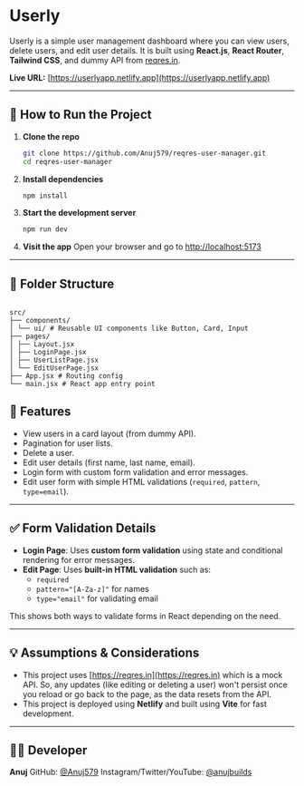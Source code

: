 # Userly

Userly is a simple user management dashboard where you can view users, delete users, and edit user details. It is built using **React.js**, **React Router**, **Tailwind CSS**, and dummy API from [reqres.in](https://reqres.in).

**Live URL:** [https://userlyapp.netlify.app](https://userlyapp.netlify.app)

---

## 🔧 How to Run the Project

1. **Clone the repo**

   ```bash
   git clone https://github.com/Anuj579/reqres-user-manager.git
   cd reqres-user-manager
   ```

2. **Install dependencies**

   ```bash
   npm install
   ```

3. **Start the development server**

   ```bash
   npm run dev
   ```

4. **Visit the app**
   Open your browser and go to [http://localhost:5173](http://localhost:5173)

---

## 📁 Folder Structure

```

src/
├── components/
│ └── ui/ # Reusable UI components like Button, Card, Input
├── pages/
│ ├── Layout.jsx
│ ├── LoginPage.jsx
│ ├── UserListPage.jsx
│ └── EditUserPage.jsx
├── App.jsx # Routing config
└── main.jsx # React app entry point

```

## 🧠 Features

- View users in a card layout (from dummy API).
- Pagination for user lists.
- Delete a user.
- Edit user details (first name, last name, email).
- Login form with custom form validation and error messages.
- Edit user form with simple HTML validations (`required`, `pattern`, `type=email`).

---

## ✅ Form Validation Details

- **Login Page**: Uses **custom form validation** using state and conditional rendering for error messages.
- **Edit Page**: Uses **built-in HTML validation** such as:
  - `required`
  - `pattern="[A-Za-z]"` for names
  - `type="email"` for validating email

This shows both ways to validate forms in React depending on the need.

---

## 💡 Assumptions & Considerations

- This project uses [https://reqres.in](https://reqres.in) which is a mock API. So, any updates (like editing or deleting a user) won't persist once you reload or go back to the page, as the data resets from the API.
- This project is deployed using **Netlify** and built using **Vite** for fast development.

---

## 👨‍💻 Developer

**Anuj**
GitHub: [@Anuj579](https://github.com/Anuj579)
Instagram/Twitter/YouTube: [@anujbuilds](https://linktr.ee/anujbuilds)
